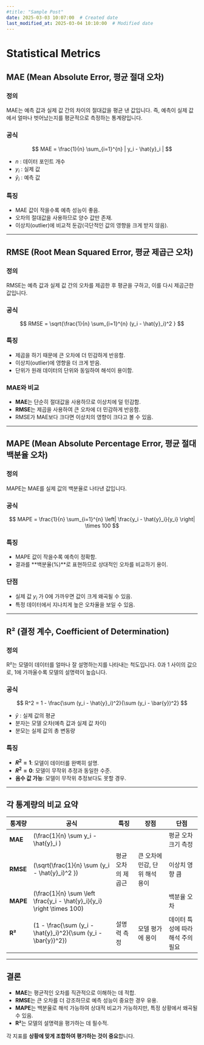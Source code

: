```yaml
---
#title: "Sample Post"
date: 2025-03-03 10:07:00  # Created date
last_modified_at: 2025-03-04 10:10:00  # Modified date
---
```


# Statistical Metrics

## MAE (Mean Absolute Error, 평균 절대 오차)

### 정의
MAE는 예측 값과 실제 값 간의 차이의 절대값을 평균 낸 값입니다. 즉, 예측이 실제 값에서 얼마나 벗어났는지를 평균적으로 측정하는 통계량입니다.

### 공식
$$
MAE = \frac{1}{n} \sum_{i=1}^{n} | y_i - \hat{y}_i |
$$
- $n$ : 데이터 포인트 개수
- $y_i$ : 실제 값
- $\hat{y}_i$ : 예측 값

### 특징
- MAE 값이 작을수록 예측 성능이 좋음.
- 오차의 절대값을 사용하므로 양수 값만 존재.
- 이상치(outlier)에 비교적 둔감(극단적인 값의 영향을 크게 받지 않음).

---

## RMSE (Root Mean Squared Error, 평균 제곱근 오차)

### 정의
RMSE는 예측 값과 실제 값 간의 오차를 제곱한 후 평균을 구하고, 이를 다시 제곱근한 값입니다.

### 공식
$$
RMSE = \sqrt{\frac{1}{n} \sum_{i=1}^{n} (y_i - \hat{y}_i)^2 }
$$

### 특징
- 제곱을 하기 때문에 큰 오차에 더 민감하게 반응함.
- 이상치(outlier)에 영향을 더 크게 받음.
- 단위가 원래 데이터의 단위와 동일하여 해석이 용이함.

### MAE와 비교
- **MAE**는 단순히 절대값을 사용하므로 이상치에 덜 민감함.
- **RMSE**는 제곱을 사용하여 큰 오차에 더 민감하게 반응함.
- RMSE가 MAE보다 크다면 이상치의 영향이 크다고 볼 수 있음.

---

## MAPE (Mean Absolute Percentage Error, 평균 절대 백분율 오차)

### 정의
MAPE는 MAE를 실제 값의 백분율로 나타낸 값입니다.

### 공식
$$
MAPE = \frac{1}{n} \sum_{i=1}^{n} \left| \frac{y_i - \hat{y}_i}{y_i} \right| \times 100
$$

### 특징
- MAPE 값이 작을수록 예측이 정확함.
- 결과를 **백분율(%)**로 표현하므로 상대적인 오차를 비교하기 용이.

### 단점
- 실제 값 $y_i$ 가 0에 가까우면 값이 크게 왜곡될 수 있음.
- 특정 데이터에서 지나치게 높은 오차율을 보일 수 있음.

---

## R² (결정 계수, Coefficient of Determination)

### 정의
R²는 모델이 데이터를 얼마나 잘 설명하는지를 나타내는 척도입니다.
0과 1 사이의 값으로, 1에 가까울수록 모델의 설명력이 높습니다.

### 공식
$$
R^2 = 1 - \frac{\sum (y_i - \hat{y}_i)^2}{\sum (y_i - \bar{y})^2}
$$
- $\bar{y}$ : 실제 값의 평균
- 분자는 모델 오차(예측 값과 실제 값 차이)
- 분모는 실제 값의 총 변동량

### 특징
- **$R^2 = 1$**: 모델이 데이터를 완벽히 설명.
- **$R^2 = 0$**: 모델이 무작위 추정과 동일한 수준.
- **음수 값 가능**: 모델이 무작위 추정보다도 못할 경우.

---

## 각 통계량의 비교 요약

| 통계량  | 공식 | 특징 | 장점 | 단점 |
|---------|------|------|------|------|
| **MAE** | (\frac{1}{n} \sum  y_i - \hat{y}_i )|| | 평균 오차 크기 측정 | 직관적, 이상치 영향 적음 | 절대값 사용으로 미분 어려움 |
| **RMSE** | (\sqrt{\frac{1}{n} \sum (y_i - \hat{y}_i)^2 }) | 평균 오차의 제곱근 | 큰 오차에 민감, 단위 해석 용이 | 이상치 영향 큼 |
| **MAPE** | (\frac{1}{n} \sum \left \frac{y_i - \hat{y}_i}{y_i} \right \times 100) ||| 백분율 오차 | 상대적 오차 비교 가능 | 0에 가까운 값에서 왜곡 가능 |
| **R²** | (1 - \frac{\sum (y_i - \hat{y}_i)^2}{\sum (y_i - \bar{y})^2}) | 설명력 측정 | 모델 평가에 용이 | 데이터 특성에 따라 해석 주의 필요 |

---

## 결론
- **MAE**는 평균적인 오차를 직관적으로 이해하는 데 적합.
- **RMSE**는 큰 오차를 더 강조하므로 예측 성능이 중요한 경우 유용.
- **MAPE**는 백분율로 해석 가능하여 상대적 비교가 가능하지만, 특정 상황에서 왜곡될 수 있음.
- **R²**는 모델의 설명력을 평가하는 데 필수적.

각 지표를 **상황에 맞게 조합하여 평가하는 것이 중요**합니다.

